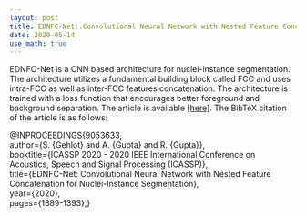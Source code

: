 ```yaml
---
layout: post
title: EDNFC-Net:.Convolutional Neural Network with Nested Feature Concatenation for Nuclei-Instance Segmentation
date: 2020-05-14
use_math: true
---
```


EDNFC-Net is a CNN based architecture for nuclei-instance segmentation. The architecture utilizes a fundamental building block called FCC and uses intra-FCC as well as inter-FCC features concatenation. The architecture is trained with a loss function that encourages better foreground and background separation. 
The article is available <a href="
https://ieeexplore.ieee.org/document/9053633">
[here]</a>. The BibTeX citation of the article is as follows:
<div id="demobox">
@INPROCEEDINGS{9053633, <br>
author={S. {Gehlot} and A. {Gupta} and R. {Gupta}}, <br>
booktitle={ICASSP 2020 - 2020 IEEE International Conference on Acoustics, Speech and Signal Processing (ICASSP)}, <br>
title={EDNFC-Net: Convolutional Neural Network with Nested Feature Concatenation for Nuclei-Instance Segmentation}, <br>
year={2020}, <br>
pages={1389-1393},}
</div>
